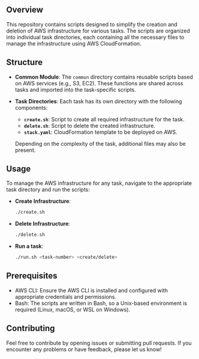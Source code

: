 ## Overview

This repository contains scripts designed to simplify the creation and deletion of AWS infrastructure for various tasks. The scripts are organized into individual task directories, each containing all the necessary files to manage the infrastructure using AWS CloudFormation.

## Structure

- **Common Module**: The `common` directory contains reusable scripts based on AWS services (e.g., S3, EC2). These functions are shared across tasks and imported into the task-specific scripts.

- **Task Directories**: Each task has its own directory with the following components:
  - **`create.sh`**: Script to create all required infrastructure for the task.
  - **`delete.sh`**: Script to delete the created infrastructure.
  - **`stack.yaml`**: CloudFormation template to be deployed on AWS.
  
  Depending on the complexity of the task, additional files may also be present.

## Usage

To manage the AWS infrastructure for any task, navigate to the appropriate task directory and run the scripts:

- **Create Infrastructure**: 
  ```bash
  ./create.sh

- **Delete Infrastructure**: 
  ```bash
  ./delete.sh

- **Run a task**:
  ```bash
  ./run.sh <task-number> <create/delete>

## Prerequisites
- AWS CLI: Ensure the AWS CLI is installed and configured with appropriate credentials and permissions.
- Bash: The scripts are written in Bash, so a Unix-based environment is required (Linux, macOS, or WSL on Windows).

## Contributing
Feel free to contribute by opening issues or submitting pull requests. If you encounter any problems or have feedback, please let us know!